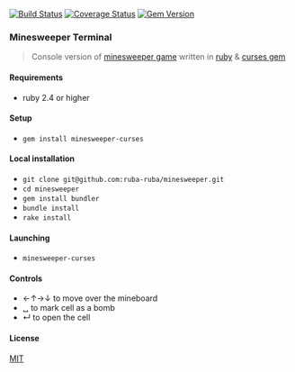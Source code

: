 [![Build Status](https://travis-ci.org/ruba-ruba/minesweeper.svg?branch=master)](https://travis-ci.org/ruba-ruba/minesweeper)
[![Coverage Status](https://coveralls.io/repos/github/ruba-ruba/minesweeper/badge.svg?branch=master)](https://coveralls.io/github/ruba-ruba/minesweeper?branch=master)
[![Gem Version](https://badge.fury.io/rb/minesweeper-curses.svg)](https://badge.fury.io/rb/minesweeper-curses)

### Minesweeper Terminal
  > Console version of [minesweeper game](https://en.wikipedia.org/wiki/Microsoft_Minesweeper) written in [ruby](https://www.ruby-lang.org/en/) & [curses gem](https://github.com/ruby/curses)

#### Requirements

  - ruby 2.4 or higher

#### Setup

  - `gem install minesweeper-curses`

#### Local installation

  - `git clone git@github.com:ruba-ruba/minesweeper.git`
  - `cd minesweeper`
  - `gem install bundler`
  - `bundle install`
  - `rake install`

#### Launching

  - `minesweeper-curses`

#### Controls

  - ←↑→↓ to move over the mineboard
  - ␣    to mark cell as a bomb
  - ↵    to open the cell

#### License

[MIT](https://opensource.org/licenses/MIT)
